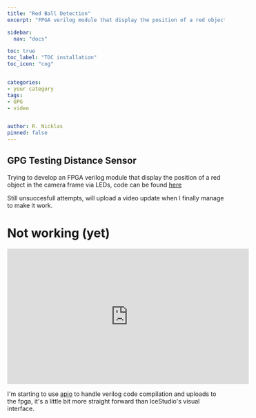 ```yaml
---
title: "Red Ball Detection"
excerpt: "FPGA verilog module that display the position of a red object"

sidebar:
  nav: "docs"

toc: true
toc_label: "TOC installation"
toc_icon: "cog"


categories:
- your category
tags:
- GPG
- video


author: R. Nicklas
pinned: false
---
```



## GPG Testing Distance Sensor

Trying to develop an FPGA verilog module that display the position of a red object in the camera frame via LEDs, code can be found [here](https://github.com/RoboticsLabURJC/2017-tfg-richard-nicklas/tree/master/GPG3/ICESTUDIO/RBallDetect_POC)

Still unsuccesfull attempts, will upload a video update when I finally manage to make it work. 

# Not working (yet)

<iframe width="560" height="315" src="https://www.youtube.com/embed/Yhpr_3mv3ZE" title="YouTube video player" frameborder="0" allow="accelerometer; autoplay; clipboard-write; encrypted-media; gyroscope; picture-in-picture" allowfullscreen></iframe>


I'm starting to use [apio](https://github.com/FPGAwars/apio) to handle verilog code compilation and uploads to the fpga, it's a little bit more straight forward than IceStudio's visual interface. 
